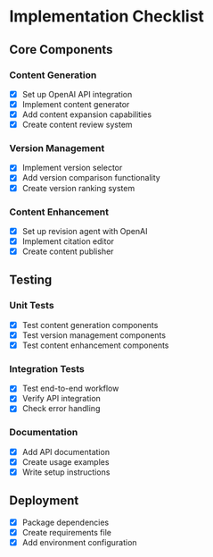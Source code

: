 # Implementation Checklist

## Core Components

### Content Generation
- [x] Set up OpenAI API integration
- [x] Implement content generator
- [x] Add content expansion capabilities
- [x] Create content review system

### Version Management
- [x] Implement version selector
- [x] Add version comparison functionality
- [x] Create version ranking system

### Content Enhancement
- [x] Set up revision agent with OpenAI
- [x] Implement citation editor
- [x] Create content publisher

## Testing

### Unit Tests
- [x] Test content generation components
- [x] Test version management components
- [x] Test content enhancement components

### Integration Tests
- [x] Test end-to-end workflow
- [x] Verify API integration
- [x] Check error handling

### Documentation
- [x] Add API documentation
- [x] Create usage examples
- [x] Write setup instructions

## Deployment
- [x] Package dependencies
- [x] Create requirements file
- [x] Add environment configuration 
